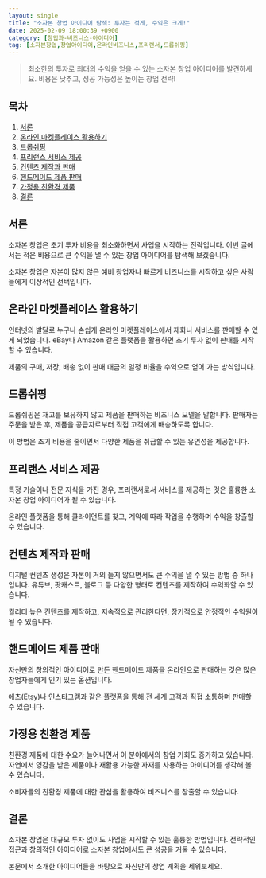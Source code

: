 ```yaml
---
layout: single
title: "소자본 창업 아이디어 탐색: 투자는 적게, 수익은 크게!"
date: 2025-02-09 18:00:39 +0900
category: [창업과-비즈니스-아이디어]
tag: [소자본창업,창업아이디어,온라인비즈니스,프리랜서,드롭쉬핑]
---
```

  
> 최소한의 투자로 최대의 수익을 얻을 수 있는 소자본 창업 아이디어를 발견하세요. 비용은 낮추고, 성공 가능성은 높이는 창업 전략!

## 목차
1. [서론](#서론)
2. [온라인 마켓플레이스 활용하기](#온라인-마켓플레이스-활용하기)
3. [드롭쉬핑](#드롭쉬핑)
4. [프리랜스 서비스 제공](#프리랜스-서비스-제공)
5. [컨텐츠 제작과 판매](#컨텐츠-제작과-판매)
6. [핸드메이드 제품 판매](#핸드메이드-제품-판매)
7. [가정용 친환경 제품](#가정용-친환경-제품)
8. [결론](#결론)

## 서론

소자본 창업은 초기 투자 비용을 최소화하면서 사업을 시작하는 전략입니다. 이번 글에서는 적은 비용으로 큰 수익을 낼 수 있는 창업 아이디어를 탐색해 보겠습니다.


소자본 창업은 자본이 많지 않은 예비 창업자나 빠르게 비즈니스를 시작하고 싶은 사람들에게 이상적인 선택입니다.



## 온라인 마켓플레이스 활용하기

인터넷의 발달로 누구나 손쉽게 온라인 마켓플레이스에서 재화나 서비스를 판매할 수 있게 되었습니다. eBay나 Amazon 같은 플랫폼을 활용하면 초기 투자 없이 판매를 시작할 수 있습니다.


제품의 구매, 저장, 배송 없이 판매 대금의 일정 비율을 수익으로 얻어 가는 방식입니다.



## 드롭쉬핑

드롭쉬핑은 재고를 보유하지 않고 제품을 판매하는 비즈니스 모델을 말합니다. 판매자는 주문을 받은 후, 제품을 공급자로부터 직접 고객에게 배송하도록 합니다.


이 방법은 초기 비용을 줄이면서 다양한 제품을 취급할 수 있는 유연성을 제공합니다.



## 프리랜스 서비스 제공

특정 기술이나 전문 지식을 가진 경우, 프리랜서로서 서비스를 제공하는 것은 훌륭한 소자본 창업 아이디어가 될 수 있습니다.


온라인 플랫폼을 통해 클라이언트를 찾고, 계약에 따라 작업을 수행하며 수익을 창출할 수 있습니다.



## 컨텐츠 제작과 판매

디지털 컨텐츠 생성은 자본이 거의 들지 않으면서도 큰 수익을 낼 수 있는 방법 중 하나입니다. 유튜브, 팟캐스트, 블로그 등 다양한 형태로 컨텐츠를 제작하여 수익화할 수 있습니다.


퀄리티 높은 컨텐츠를 제작하고, 지속적으로 관리한다면, 장기적으로 안정적인 수익원이 될 수 있습니다.



## 핸드메이드 제품 판매

자신만의 창의적인 아이디어로 만든 핸드메이드 제품을 온라인으로 판매하는 것은 많은 창업자들에게 인기 있는 옵션입니다.


에츠(Etsy)나 인스타그램과 같은 플랫폼을 통해 전 세계 고객과 직접 소통하며 판매할 수 있습니다.



## 가정용 친환경 제품

친환경 제품에 대한 수요가 늘어나면서 이 분야에서의 창업 기회도 증가하고 있습니다. 자연에서 영감을 받은 제품이나 재활용 가능한 자재를 사용하는 아이디어를 생각해 볼 수 있습니다.


소비자들의 친환경 제품에 대한 관심을 활용하여 비즈니스를 창출할 수 있습니다.



## 결론

소자본 창업은 대규모 투자 없이도 사업을 시작할 수 있는 훌륭한 방법입니다. 전략적인 접근과 창의적인 아이디어로 소자본 창업에서도 큰 성공을 거둘 수 있습니다.


본문에서 소개한 아이디어들을 바탕으로 자신만의 창업 계획을 세워보세요.

